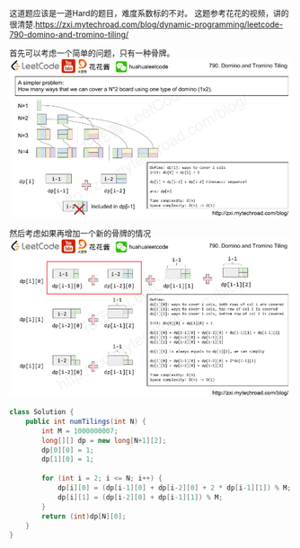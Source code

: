 这道题应该是一道Hard的题目，难度系数标的不对。
这题参考花花的视频，讲的很清楚.https://zxi.mytechroad.com/blog/dynamic-programming/leetcode-790-domino-and-tromino-tiling/

首先可以考虑一个简单的问题，只有一种骨牌。
![这是一个斐波纳切问题](./790-ep171.png)

然后考虑如果再增加一个新的骨牌的情况
![增加一个新的骨牌](./790-ep171-2.png)

```java
class Solution {
    public int numTilings(int N) {
        int M = 1000000007;
        long[][] dp = new long[N+1][2];
        dp[0][0] = 1;
        dp[1][0] = 1;
        
        for (int i = 2; i <= N; i++) {
            dp[i][0] = (dp[i-1][0] + dp[i-2][0] + 2 * dp[i-1][1]) % M;
            dp[i][1] = (dp[i-2][0] + dp[i-1][1]) % M;
        }
        return (int)dp[N][0];
    }
}
```
